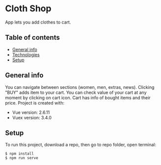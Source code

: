# Cloth Shop
App lets you add clothes to cart.
## Table of contents
* [General info](#general-info)
* [Technologies](#technologies)
* [Setup](#setup)

## General info
You can navigate between sections (women, men, extras, news). Clicking "BUY" adds item to your cart. You can check value of your cart at any moment by clicking on cart icon. Cart has info of bought items and their price. 
Project is created with:
* Vue version: 2.6.11
* Vuex version: 3.4.0
## Setup
To run this project, download a repo, then go to repo folder, open terminal:

```
$ npm install
$ npm run serve
```
